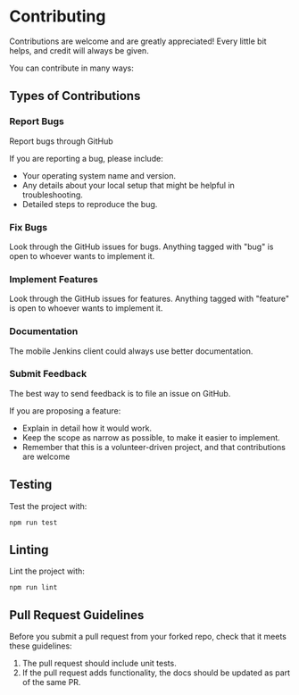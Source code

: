 # Contributing

Contributions are welcome and are greatly appreciated! Every
little bit helps, and credit will always be given.

You can contribute in many ways:

## Types of Contributions

### Report Bugs

Report bugs through GitHub

If you are reporting a bug, please include:

-   Your operating system name and version.
-   Any details about your local setup that might be helpful in
    troubleshooting.
-   Detailed steps to reproduce the bug.

### Fix Bugs

Look through the GitHub issues for bugs. Anything tagged with "bug" is
open to whoever wants to implement it.

### Implement Features

Look through the GitHub issues for features. Anything tagged with
"feature" is open to whoever wants to implement it.

### Documentation

The mobile Jenkins client could always use better documentation.

### Submit Feedback

The best way to send feedback is to file an issue on GitHub.

If you are proposing a feature:

-   Explain in detail how it would work.
-   Keep the scope as narrow as possible, to make it easier to
    implement.
-   Remember that this is a volunteer-driven project, and that
    contributions are welcome

## Testing

Test the project with:

    npm run test

## Linting

Lint the project with:

    npm run lint


## Pull Request Guidelines

Before you submit a pull request from your forked repo, check that it
meets these guidelines:

1.  The pull request should include unit tests.
2.  If the pull request adds functionality, the docs should be updated
    as part of the same PR.
